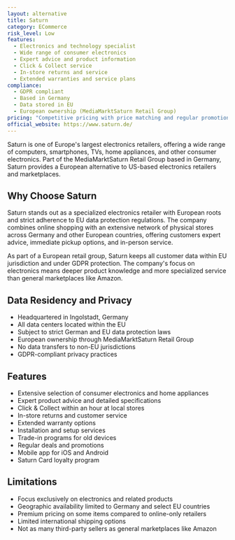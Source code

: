 ```yaml
---
layout: alternative
title: Saturn
category: ECommerce
risk_level: Low
features:
  - Electronics and technology specialist
  - Wide range of consumer electronics
  - Expert advice and product information
  - Click & Collect service
  - In-store returns and service
  - Extended warranties and service plans
compliance:
  - GDPR compliant
  - Based in Germany
  - Data stored in EU
  - European ownership (MediaMarktSaturn Retail Group)
pricing: "Competitive pricing with price matching and regular promotions"
official_website: https://www.saturn.de/
---
```


Saturn is one of Europe's largest electronics retailers, offering a wide range of computers, smartphones, TVs, home appliances, and other consumer electronics. Part of the MediaMarktSaturn Retail Group based in Germany, Saturn provides a European alternative to US-based electronics retailers and marketplaces.

## Why Choose Saturn

Saturn stands out as a specialized electronics retailer with European roots and strict adherence to EU data protection regulations. The company combines online shopping with an extensive network of physical stores across Germany and other European countries, offering customers expert advice, immediate pickup options, and in-person service.

As part of a European retail group, Saturn keeps all customer data within EU jurisdiction and under GDPR protection. The company's focus on electronics means deeper product knowledge and more specialized service than general marketplaces like Amazon.

## Data Residency and Privacy

- Headquartered in Ingolstadt, Germany
- All data centers located within the EU
- Subject to strict German and EU data protection laws
- European ownership through MediaMarktSaturn Retail Group
- No data transfers to non-EU jurisdictions
- GDPR-compliant privacy practices

## Features

- Extensive selection of consumer electronics and home appliances
- Expert product advice and detailed specifications
- Click & Collect within an hour at local stores
- In-store returns and customer service
- Extended warranty options
- Installation and setup services
- Trade-in programs for old devices
- Regular deals and promotions
- Mobile app for iOS and Android
- Saturn Card loyalty program

## Limitations

- Focus exclusively on electronics and related products
- Geographic availability limited to Germany and select EU countries
- Premium pricing on some items compared to online-only retailers
- Limited international shipping options
- Not as many third-party sellers as general marketplaces like Amazon